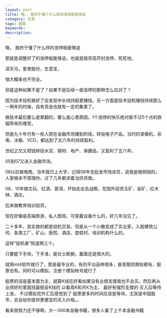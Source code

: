 ```yaml
---
layout: post
title: 哦， 我终于懂了什么样的涨停板能够追
category: 交易
tags: 股票
keywords: 
description: 
---
```


哦， 我终于懂了什么样的涨停板能够追

那就是调整好了的涨停板能够追，也就是跳空高开封涨停，死死地。

深天马，爱使股份，生意宝，

很大概率也不完全。

但是这种如果不是了？如果不是后续一直涨停的那种怎么应对了？


因为技术投机做好了会发现中长线持股更赚钱，另一方面是技术投机赚钱持续那么一两年的时候，自有资金也就有一定的集累了。

做技术最后要么是累翻的，要么是心里原因，1个涨停的快乐绝对抵不过5个点的跌幅带来的难受。



但是九十年代有一些人把在金融市场赚到的钱，转投电子产品，当时的录像机、彩电、冰箱、VCD，都达到了五六年的持续盈利。

世纪之交又把钱转投水泥、钢材、地产、保健品，又盈利了五六年。

05到07又进入金融市场。

08以后做电商，当年我已上大学，记得08年去批发市场进货，说我是做网销的，人家根本不搭理你，过了几年都求着当供货商。

09、10年做文玩、红酒、普洱，开始走出去战略，在国外投资玉矿、金矿、红木林、酒庄。

后来做教育培训投资。

现在好像是高端旅游，私人医院、可穿戴设备什么的，好几年没见了。

二十多年，其实做的都是投机交易，但是从一个小散变成了实业家，入股建筑公司、各类工厂、矿山、医院、酒店、度假村、培训机构什么的。

这样“投机者”知道两三个。




只要能下手快，下手准，能壮士断腕，赢面还是很大的。


就用mt4软件就行了，那是最专业的，有的平台品种很多，甚至期货期权都有，股票也有。同时可以模拟，注册个模拟帐号就行了


股票的话是基本面为主，就算K线在好看如果没有业绩支撑我也不会买。然后再从业绩好的里面找最稳妥K线的 以看周K和月K为主， 最好有强烈支撑的 买入后等待上涨， 不过模拟完外汇后感觉到了 股票更多的时间应该是等待，尤其是中国股市，总会给你提供更便宜的买入价格。。


看来我努力还不够啊，大一300本金融书籍，很多人看了上千本金融书籍


